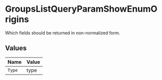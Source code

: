 # GroupsListQueryParamShowEnumOrigins

Which fields should be returned in non-normalized form.


## Values

| Name   | Value  |
| ------ | ------ |
| `Type` | type   |